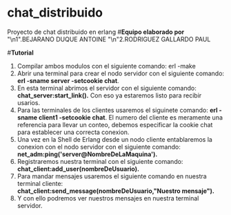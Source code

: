 # chat_distribuido
Proyecto de chat distribuido en erlang
#**Equipo elaborado por**
"\n1".BEJARANO DUQUE ANTOINE 
"\n"2.RODRIGUEZ GALLARDO PAUL 

#**Tutorial**
1. Compilar ambos modulos con el siguiente comando: erl -make
2. Abrir una terminal para crear el nodo servidor con el siguiente comando:
   **erl -sname server -setcookie chat**.
3. En esta terminal abrimos el servidor con el siguiente comando:
   **chat_server:start_link().**
   Con eso ya estaremos listo para recibir usarios.
4. Para las terminales de los clientes usaremos el siguinete comando:
   **erl -sname client1 -setcookie chat**.
   El numero del cliente es meramente una referencia para llevar un conteo, debemos especificar la cookie chat para establecer una correcta conexion.
5. Una vez en la Shell de Erlang desde un nodo cliente entablaremos la conexion con el nodo servidor con el siguiente comando:
   **net_adm:ping('server@NombreDeLaMaquina').**
6. Registraremos nuestra terminal con el siguiente comando:
   **chat_client:add_user(nombreDeUsuario).**
7. Para mandar mensajes usaremos el siguiente comando en nuestra terminal cliente:
   **chat_client:send_message(nombreDeUsuario,"Nuestro mensaje").**
8. Y con ello podremos ver nuestros mensajes en nuestra terminal servidor.
